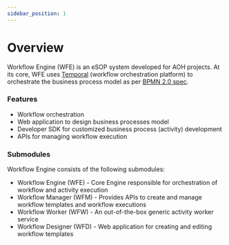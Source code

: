 ```yaml
---
sidebar_position: 1
---
```


# Overview

Workflow Engine (WFE) is an eSOP system developed for AOH projects.
At its core, WFE uses [Temporal](https://temporal.io) (workflow orchestration platform) to orchestrate the business 
process model as per [BPMN 2.0 spec](https://www.omg.org/spec/BPMN/2.0/About-BPMN).

### Features
-   Workflow orchestration
-   Web application to design business processes model
-   Developer SDK for customized business process (activity) development
-   APIs for managing workflow execution

### Submodules
Workflow Engine consists of the following submodules:
-   Workflow Engine (WFE) - Core Engine responsible for orchestration of workflow and activity execution
-   Workflow Manager (WFM) - Provides APIs to create and manage workflow templates and workflow executions
-   Workflow Worker (WFW) - An out-of-the-box generic activity worker service
-   Workflow Designer (WFD) - Web application for creating and editing workflow templates